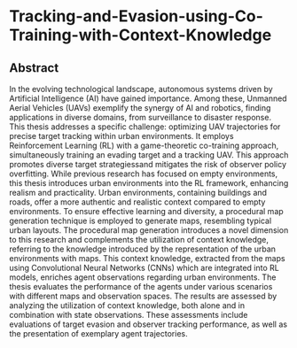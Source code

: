 # Tracking-and-Evasion-using-Co-Training-with-Context-Knowledge

## Abstract

In the evolving technological landscape, autonomous systems driven by Artificial Intelligence (AI) have gained importance. Among these, Unmanned Aerial Vehicles (UAVs) exemplify the synergy of AI and robotics, finding applications in diverse domains, from surveillance to disaster response. This thesis addresses a specific challenge: optimizing UAV trajectories for precise target tracking within urban environments. It employs Reinforcement Learning (RL) with a game-theoretic co-training approach, simultaneously training an evading target and a tracking UAV. This approach promotes diverse target strategiessand mitigates the risk of observer policy overfitting. While previous research has focused on empty environments, this thesis introduces urban environments into the RL framework, enhancing realism and practicality. Urban environments, containing buildings and roads, offer a more authentic and realistic context compared to empty environments. To ensure effective learning and diversity, a procedural map generation technique is employed to generate maps, resembling typical urban layouts. The procedural map generation introduces a novel dimension to this research and complements the utilization of context knowledge, referring to the knowledge introduced by the representation of the urban environments with maps. This context knowledge, extracted from the maps using Convolutional Neural Networks (CNNs) which are integrated into RL models, enriches agent observations regarding urban environments. The thesis evaluates the performance of the agents under various scenarios with different maps and observation spaces. The results are assessed by analyzing the utilization of context knowledge, both alone and in combination with state observations. These assessments include evaluations of target evasion and observer tracking performance, as well as the presentation of exemplary agent trajectories.
